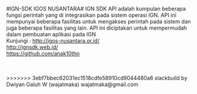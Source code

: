 #IGN-SDK IGOS NUSANTARA#
IGN SDK API adalah kumpulan beberapa fungsi perintah yang di integrasikan pada sistem operasi IGN. 
API ini mempunyai beberapa fasilitas untuk mengakses perintah pada sistem dan juga beberapa fasilitas yang lain.
API ini diciptakan untuk mempermudah dalam pembuatan aplikasi pada IGN
<br>Kunjungi :
http://igos-nusantara.or.id/<br>
http://ignsdk.web.id/<br>
https://github.com/anak10thn<br><br>

<br>
>>>>>>> 3ebf7bbec62031ec1518cdfe58910cd9044480a6
slackbuild by 
Dwiyan Galuh W (wajatmaka)
wajatmaka@gmail.com
